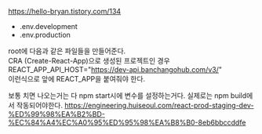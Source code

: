 https://hello-bryan.tistory.com/134

* .env.development
* .env.production

root에 다음과 같은 파일들을 만들어준다.  
CRA (Create-React-App)으로 생성된 프로젝트인 경우  
REACT_APP_API_HOST="https://dev-api.banchangohub.com/v3/"  
이런식으로 앞에 REACT_APP을 붙여줘야 한다.
  
보통 치면 나오는거는 다 npm start시에 변수를 설정하는거다. 실제로는 npm build에서 작동되어야한다.
https://engineering.huiseoul.com/react-prod-staging-dev-%ED%99%98%EA%B2%BD-%EC%84%A4%EC%A0%95%ED%95%98%EA%B8%B0-8eb6bbccddfe
